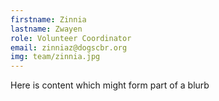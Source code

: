 ```yaml
---
firstname: Zinnia 
lastname: Zwayen
role: Volunteer Coordinator
email: zinniaz@dogscbr.org
img: team/zinnia.jpg
---
```

Here is content which might form part of a blurb